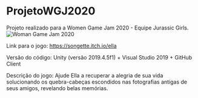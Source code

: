 # ProjetoWGJ2020
Projeto realizado para a Women Game Jam 2020 - Equipe Jurassic Girls.
![Woman Game Jam 2020](https://imgur.com/gallery/koMUfLk)


Link para o jogo: https://songette.itch.io/ella

Versão do código: Unity (versão 2019.4.5f1) + Visual Studio 2019 + GitHub Client

Descrição do jogo: Ajude Ella a recuperar a alegria de sua vida solucionando os quebra-cabeças escondidos nas fotografias antigas de seus amigos, revelando belas memórias.
